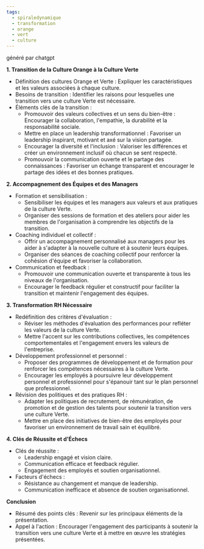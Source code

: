```yaml
---
tags:
  - spiraledynamique
  - transformation
  - orange
  - vert
  - culture
---
```

généré par chatgpt

**1. Transition de la Culture Orange à la Culture Verte**

- Définition des cultures Orange et Verte : Expliquer les caractéristiques et les valeurs associées à chaque culture.
- Besoins de transition : Identifier les raisons pour lesquelles une transition vers une culture Verte est nécessaire.
- Éléments clés de la transition :
    - Promouvoir des valeurs collectives et un sens du bien-être : Encourager la collaboration, l'empathie, la durabilité et la responsabilité sociale.
    - Mettre en place un leadership transformationnel : Favoriser un leadership inspirant, motivant et axé sur la vision partagée.
    - Encourager la diversité et l'inclusion : Valoriser les différences et créer un environnement inclusif où chacun se sent respecté.
    - Promouvoir la communication ouverte et le partage des connaissances : Favoriser un échange transparent et encourager le partage des idées et des bonnes pratiques.

**2. Accompagnement des Équipes et des Managers**

- Formation et sensibilisation :
    - Sensibiliser les équipes et les managers aux valeurs et aux pratiques de la culture Verte.
    - Organiser des sessions de formation et des ateliers pour aider les membres de l'organisation à comprendre les objectifs de la transition.
- Coaching individuel et collectif :
    - Offrir un accompagnement personnalisé aux managers pour les aider à s'adapter à la nouvelle culture et à soutenir leurs équipes.
    - Organiser des séances de coaching collectif pour renforcer la cohésion d'équipe et favoriser la collaboration.
- Communication et feedback :
    - Promouvoir une communication ouverte et transparente à tous les niveaux de l'organisation.
    - Encourager le feedback régulier et constructif pour faciliter la transition et maintenir l'engagement des équipes.

**3. Transformation RH Nécessaire**

- Redéfinition des critères d'évaluation :
    - Réviser les méthodes d'évaluation des performances pour refléter les valeurs de la culture Verte.
    - Mettre l'accent sur les contributions collectives, les compétences comportementales et l'engagement envers les valeurs de l'entreprise.
- Développement professionnel et personnel :
    - Proposer des programmes de développement et de formation pour renforcer les compétences nécessaires à la culture Verte.
    - Encourager les employés à poursuivre leur développement personnel et professionnel pour s'épanouir tant sur le plan personnel que professionnel.
- Révision des politiques et des pratiques RH :
    - Adapter les politiques de recrutement, de rémunération, de promotion et de gestion des talents pour soutenir la transition vers une culture Verte.
    - Mettre en place des initiatives de bien-être des employés pour favoriser un environnement de travail sain et équilibré.

**4. Clés de Réussite et d'Échecs**

- Clés de réussite :
    - Leadership engagé et vision claire.
    - Communication efficace et feedback régulier.
    - Engagement des employés et soutien organisationnel.
- Facteurs d'échecs :
    - Résistance au changement et manque de leadership.
    - Communication inefficace et absence de soutien organisationnel.

**Conclusion**

- Résumé des points clés : Revenir sur les principaux éléments de la présentation.
- Appel à l'action : Encourager l'engagement des participants à soutenir la transition vers une culture Verte et à mettre en œuvre les stratégies présentées.